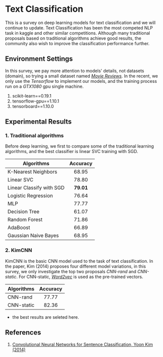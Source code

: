 # Text Classification

This is a survey on deep learning models for text classification and we will continue to update. Text Classification has been the most competed NLP task in kaggle and other similar competitions. Although many traditional proposals based on traditional algorithms achieve good results, the community also wish to improve the classification performance further. 


## Environment Settings

In this survey, we pay more attention to models' details, not datasets (domain), so trying a small dataset named [*Movie Reviews*](http://www.cs.cornell.edu/people/pabo/movie-review-data/rt-polaritydata.tar.gz). In the recent, we only use the *Tensorflow* to implement our models, and the training process run on a *GTX1080* gpu single machine.

1. scikit-learn==0.19.1
2. tensorflow-gpu==1.10.1
3. tensorboard==1.10.0


## Experimental Results

### 1. Traditional algorithms

Before deep learning, we first to compare some of the traditional learning algorithms, and the best classifier is linear SVC training with SGD. 

| Algorithms               | Accuracy  |
|------------------------- |:--------: |
| K-Nearest Neighbors      | 68.95     |
| Linear SVC               | 78.80     |
| Linear Classify with SGD | **79.01** |
| Logistic Regression      | 76.64     |
| MLP                      | 77.77     |
| Decision Tree            | 61.07     |
| Random Forest            | 71.86     |
| AdaBoost                 | 66.89     |
| Gaussian Naive Bayes     | 68.95     |

### 2. KimCNN

KimCNN is the basic CNN model used to the task of text classification. In the paper, Kim (2014) proposes four different model variations, in this survey, we only investigate the top two proposals *CNN-rand* and *CNN-static*. For CNN-static, [*Word2vec*](https://drive.google.com/file/d/0B7XkCwpI5KDYNlNUTTlSS21pQmM/edit?usp=sharing) is used as the pre-trained vectors.

| Algorithms               | Accuracy  |
|------------------------- |:--------: |
| CNN-rand                 | 77.77     |
| CNN-static               | 82.36     |

* the best results are seleted here.


## References

1. [Convolutional Neural Networks for Sentence Classification, Yoon Kim (2014)](https://www.aclweb.org/anthology/D14-1181)
